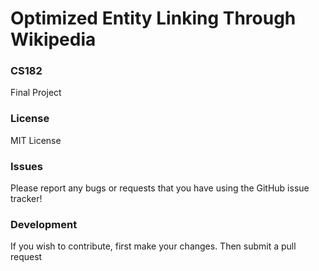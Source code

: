 Optimized Entity Linking Through Wikipedia
========

### CS182
Final Project


### License

MIT License


### Issues

Please report any bugs or requests that you have using the GitHub issue tracker!

### Development

If you wish to contribute, first make your changes. Then submit a pull request
